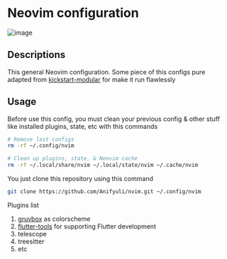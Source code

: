 # Neovim configuration

![image](https://github.com/Anifyuli/nvim/assets/73734843/46de2480-5679-49bb-b842-a3174be5cc46)

## Descriptions

This general Neovim configuration. Some piece of this configs pure adapted from [kickstart-modular](https://github.com/dam9000/kickstart-modular.nvim) for make it run flawlessly

## Usage

Before use this config, you must clean your previous config & other stuff like installed plugins, state, etc with this commands

```bash
# Remove last configs
rm -rf ~/.config/nvim

# Clean up plugins, state, & Neovim cache
rm -rf ~/.local/share/nvim ~/.local/state/nvim ~/.cache/nvim
```

You just clone this repository using this command

```bash
git clone https://github.com/Anifyuli/nvim.git ~/.config/nvim
```

Plugins list

1. [gruvbox](https://github.com/ellisonleao/gruvbox.nvim) as colorscheme
2. [flutter-tools](https://github.com/akinsho/flutter-tools.nvim) for supporting Flutter development
3. telescope
4. treesitter
5. etc

